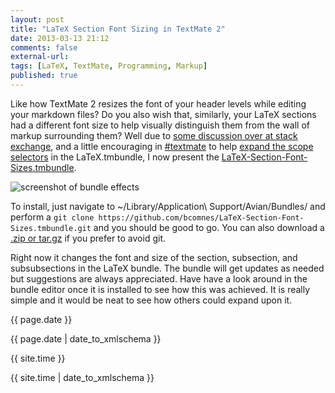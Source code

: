```yaml
---
layout: post
title: "LaTeX Section Font Sizing in TextMate 2"
date: 2013-03-13 21:12
comments: false
external-url: 
tags: [LaTeX, TextMate, Programming, Markup]
published: true
---
```


Like how TextMate 2 resizes the font of your header levels while editing your markdown files?  Do you also wish that, similarly, your LaTeX sections had a different font size to help visually distinguish them from the wall of markup surrounding them?  Well due to [some discussion over at stack exchange](http://tex.stackexchange.com/questions/98574/textmate-2-how-can-increase-font-size-of-sections-in-the-markup-code), and a little encouraging in [#textmate](irc://chat.us.freenode.net:+7000/#textmate) to help [expand the scope selectors](https://github.com/textmate/latex.tmbundle/commit/65eaf2b8efbf466e9075c9f947a25a124b53f3f7) in the LaTeX.tmbundle, I now present the [LaTeX-Section-Font-Sizes.tmbundle](https://github.com/bcomnes/LaTeX-Section-Font-Sizes.tmbundle).

![screenshot of bundle effects](https://raw.github.com/bcomnes/LaTeX-Section-Font-Sizes.tmbundle/master/screenshot.png)

To install, just navigate to ~/Library/Application\ Support/Avian/Bundles/ and perform a `git clone https://github.com/bcomnes/LaTeX-Section-Font-Sizes.tmbundle.git` and you should be good to go.  You can also download a [.zip or tar.gz](https://github.com/bcomnes/LaTeX-Section-Font-Sizes.tmbundle/tags) if you prefer to avoid git.

Right now it changes the font and size of the section, subsection, and subsubsections in the LaTeX bundle.  The bundle will get updates as needed but suggestions are always appreciated.  Have have a look around in the bundle editor once it is installed to see how this was achieved.  It is really simple and it would be neat to see how others could expand upon it.

{{ page.date }}

{{ page.date | date_to_xmlschema }}

{{ site.time }}

{{ site.time | date_to_xmlschema }}
